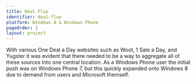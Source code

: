 ```yaml
---
title: Deal Flux
identifier: deal-flux
platform: Windows 8 & Windows Phone
pageOrder: 2
layout: project
---
```


With various One Deal a Day websites such as Woot, 1 Sale a Day, and Yugster it was evident that there 
needed to be a way to aggregate all of these sources into one central location. As a Windows Phone user 
the initial push was on Windows Phone 7, but this quickly expanded onto Windows 8 due to demand from users 
and Microsoft themself.
